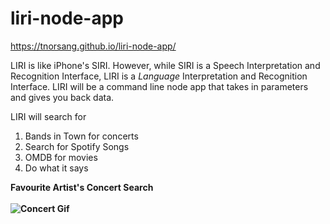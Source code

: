 # liri-node-app
https://tnorsang.github.io/liri-node-app/

LIRI is like iPhone's SIRI. However, while SIRI is a Speech Interpretation and Recognition Interface, LIRI is a _Language_ Interpretation and Recognition Interface. LIRI will be a command line node app that takes in parameters and gives you back data.

LIRI will search for 
1) Bands in Town for concerts
2) Search for Spotify Songs
3) OMDB for movies
4) Do what it says 

<b> Favourite Artist's Concert Search <br><br>
<img src="https://media.giphy.com/media/9u4PAtVkBHgLCe7uWU/giphy.gif" alt="Concert Gif" style="border: line;">




